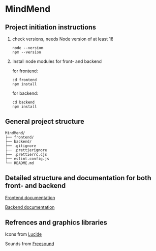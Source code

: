 # MindMend

## Project initiation instructions

1.  check versions, needs Node version of at least 18

        node --version
        npm --version

2.  Install node modules for front- and backend

    for frontend:

        cd frontend
        npm install

    for backend:

        cd backend
        npm install

## General project structure

    MindMend/
    ├── frontend/
    ├── backend/
    ├── .gitignore
    ├── .prettierignore
    ├── .prettierrc.cjs
    ├── eslint.config.js
    └── README.md

## Detailed structure and documentation for both front- and backend

[Frontend documentation](frontend/README.md)

[Backend documentation](backend/README.md)

## Refrences and graphics libraries

Icons from [Lucide](https://lucide.dev/)

Sounds from [Freesound](https://freesound.org/)
